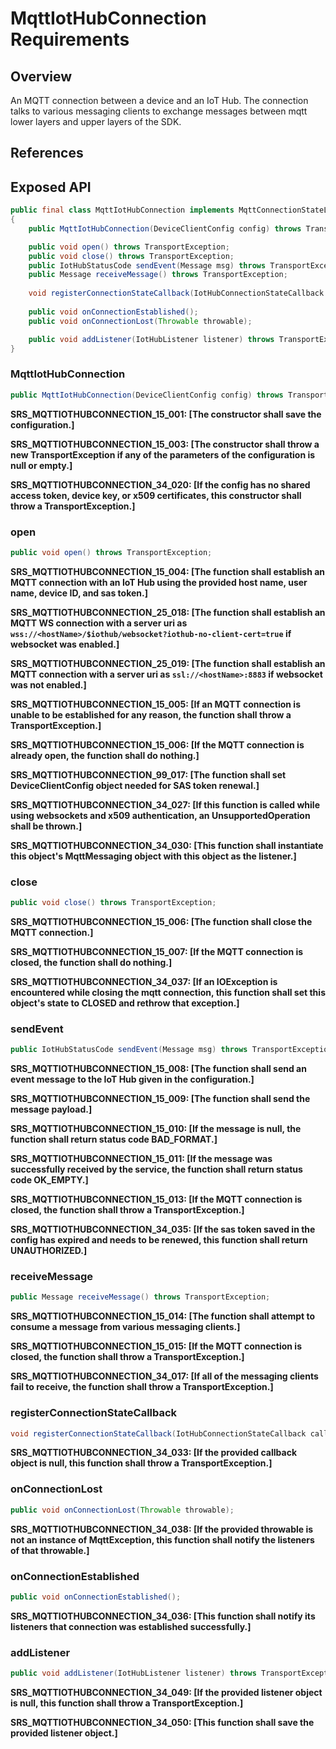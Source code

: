 # MqttIotHubConnection Requirements

## Overview

An MQTT connection between a device and an IoT Hub. The connection talks to various messaging clients to exchange messages between mqtt lower layers and upper layers of the SDK.

## References

## Exposed API

```java
public final class MqttIotHubConnection implements MqttConnectionStateListener, IotHubTransportConnection
{
    public MqttIotHubConnection(DeviceClientConfig config) throws TransportException;

    public void open() throws TransportException;
    public void close() throws TransportException;
    public IotHubStatusCode sendEvent(Message msg) throws TransportException;
    public Message receiveMessage() throws TransportException;
    
    void registerConnectionStateCallback(IotHubConnectionStateCallback callback, Object callbackContext) throws TransportException;
    
    public void onConnectionEstablished();
    public void onConnectionLost(Throwable throwable);

    public void addListener(IotHubListener listener) throws TransportException
}
```


### MqttIotHubConnection

```java
public MqttIotHubConnection(DeviceClientConfig config) throws TransportException;
```

**SRS_MQTTIOTHUBCONNECTION_15_001: [**The constructor shall save the configuration.**]**

**SRS_MQTTIOTHUBCONNECTION_15_003: [**The constructor shall throw a new TransportException if any of the parameters of the configuration is null or empty.**]**

**SRS_MQTTIOTHUBCONNECTION_34_020: [**If the config has no shared access token, device key, or x509 certificates, this constructor shall throw a TransportException.**]**


### open

```java
public void open() throws TransportException;
```

**SRS_MQTTIOTHUBCONNECTION_15_004: [**The function shall establish an MQTT connection with an IoT Hub using the provided host name, user name, device ID, and sas token.**]**

**SRS_MQTTIOTHUBCONNECTION_25_018: [**The function shall establish an MQTT WS connection with a server uri as `wss://<hostName>/$iothub/websocket?iothub-no-client-cert=true` if websocket was enabled.**]**

**SRS_MQTTIOTHUBCONNECTION_25_019: [**The function shall establish an MQTT connection with a server uri as `ssl://<hostName>:8883` if websocket was not enabled.**]**

**SRS_MQTTIOTHUBCONNECTION_15_005: [**If an MQTT connection is unable to be established for any reason, the function shall throw a TransportException.**]**

**SRS_MQTTIOTHUBCONNECTION_15_006: [**If the MQTT connection is already open, the function shall do nothing.**]**

**SRS_MQTTIOTHUBCONNECTION_99_017: [**The function shall set DeviceClientConfig object needed for SAS token renewal.**]**

**SRS_MQTTIOTHUBCONNECTION_34_027: [**If this function is called while using websockets and x509 authentication, an UnsupportedOperation shall be thrown.**]**

**SRS_MQTTIOTHUBCONNECTION_34_030: [**This function shall instantiate this object's MqttMessaging object with this object as the listener.**]**


### close

```java
public void close() throws TransportException;
```

**SRS_MQTTIOTHUBCONNECTION_15_006: [**The function shall close the MQTT connection.**]**

**SRS_MQTTIOTHUBCONNECTION_15_007: [**If the MQTT connection is closed, the function shall do nothing.**]**

**SRS_MQTTIOTHUBCONNECTION_34_037: [**If an IOException is encountered while closing the mqtt connection, this function shall set this object's state to CLOSED and rethrow that exception.**]**



### sendEvent

```java
public IotHubStatusCode sendEvent(Message msg) throws TransportException
```

**SRS_MQTTIOTHUBCONNECTION_15_008: [**The function shall send an event message to the IoT Hub given in the configuration.**]**

**SRS_MQTTIOTHUBCONNECTION_15_009: [**The function shall send the message payload.**]**

**SRS_MQTTIOTHUBCONNECTION_15_010: [**If the message is null, the function shall return status code BAD_FORMAT.**]**

**SRS_MQTTIOTHUBCONNECTION_15_011: [**If the message was successfully received by the service, the function shall return status code OK_EMPTY.**]**

**SRS_MQTTIOTHUBCONNECTION_15_013: [**If the MQTT connection is closed, the function shall throw a TransportException.**]**

**SRS_MQTTIOTHUBCONNECTION_34_035: [**If the sas token saved in the config has expired and needs to be renewed, this function shall return UNAUTHORIZED.**]**


### receiveMessage

```java
public Message receiveMessage() throws TransportException;
```

**SRS_MQTTIOTHUBCONNECTION_15_014: [**The function shall attempt to consume a message from various messaging clients.**]**

**SRS_MQTTIOTHUBCONNECTION_15_015: [**If the MQTT connection is closed, the function shall throw a TransportException.**]**

**SRS_MQTTIOTHUBCONNECTION_34_017: [**If all of the messaging clients fail to receive, the function shall throw a TransportException.**]**


### registerConnectionStateCallback
```java
void registerConnectionStateCallback(IotHubConnectionStateCallback callback, Object callbackContext) throws TransportException;
```

**SRS_MQTTIOTHUBCONNECTION_34_033: [**If the provided callback object is null, this function shall throw a TransportException.**]**


### onConnectionLost

```java
public void onConnectionLost(Throwable throwable);
```

**SRS_MQTTIOTHUBCONNECTION_34_038: [**If the provided throwable is not an instance of MqttException, this function shall notify the listeners of that throwable.**]**


### onConnectionEstablished

```java
public void onConnectionEstablished();
```

**SRS_MQTTIOTHUBCONNECTION_34_036: [**This function shall notify its listeners that connection was established successfully.**]**

### addListener
```java
public void addListener(IotHubListener listener) throws TransportException
```

**SRS_MQTTIOTHUBCONNECTION_34_049: [**If the provided listener object is null, this function shall throw a TransportException.**]**

**SRS_MQTTIOTHUBCONNECTION_34_050: [**This function shall save the provided listener object.**]**
